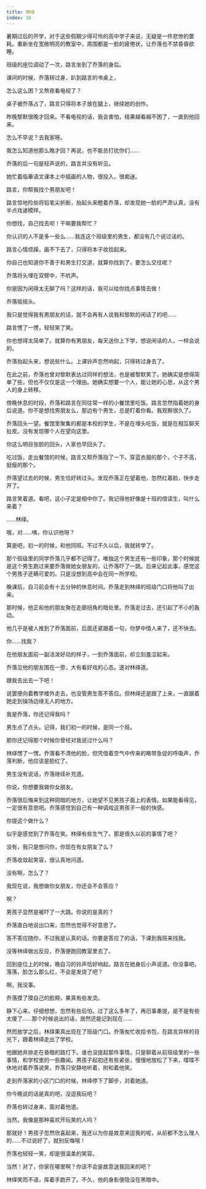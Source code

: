 ```yaml
---
title: 林绎
index: 16
---
```


暑期过后的开学，对于这些假期少得可怜的高中学子来说，无疑是一件悲惨的噩耗。重新坐在宽敞明亮的教室中，周围都是一脸的疲倦状，让乔落也不禁昏昏欲睡。

班级的座位调动了一次，路言坐到了乔落的身后。

课间的时候，乔落转过身，趴到路言的书桌上，

怎么这么困？又熬夜看电视了？

桌子被乔落占了，路言只得将本子放在腿上，继续她的创作。

昨晚黎默很晚才回来。不看电视的话，我会害怕，结果越看越不困了，一直到他回来。

怎么不早说？去我家呀。

我怎么知道他那么晚才回？再说，也不能总打扰你们……

乔落的后一句是轻声说的，路言并没有听见。

她忙着临摹语文课本上中插画的人物，很投入，很痴迷。

路言，你帮我找个男朋友吧！

路言惊地险些将铅笔尖折断，抬起头来瞪着乔落，却发现她一脸的严肃认真，没有半点戏谑模样。

你想找，自己找去呗！干嘛要我帮忙？

你认识的人不是多一些么……我连这个班级里的男生，都没有几个说过话的。

路言心情烦躁，画不下去了，只得将本子收拾起来。

你自己也知道你不善于和男生打交道，就算你找到了，要怎么交往呢？

乔落将头埋在双臂中，不吭声。

你是因为闲得太无聊了吗？这样的话，我可以给你找点事情去做！

乔落摇摇头。

我只是觉得我有男朋友的话，就不会再有人说我和黎默的闲话了的吧……

路言愣了一愣，轻轻笑了笑。

你也想得太简单了。就算你有男朋友，每天送你上下学，想说闲话的人，一样会说的。

乔落抬起头来，想说些什么。上课铃声忽然响起，只得转过身去了。

在此之前，乔落也曾对黎默表达过同样的想法，也是被黎默笑了。她确实是想得简单了些，但也不仅仅是这一个理由。她确实想要一个人，能让她的心思，从这个男人的身上转移。

傍晚休息的时段，乔落和路言在同往常一样的小餐馆里吃饭。路言忽然指着她的身后说道。你不是想找男朋友么，那边有个男生，总是盯着你看。我观察很久了。

乔落回头一望。餐馆里聚集的都是本校的学生，不是在埋头吃饭，就是在相互聊天扯皮。没有发现哪个人在望向这里。

你这么明目张胆的回头，人家也早回头了。

吃过饭，走出餐馆的时候，路言又帮乔落指了一下。穿蓝衣服的那个，个子不高，挺瘦的那个。

乔落望过去的时候，男生恰好转过头。发现乔落正在望着他，忽然红着脸，快步走开了。

路言笑着道。看吧，这小子定是相中你了。我记得他好像是十班的借读生，叫什么来着？

……林绎。

哦，对……咦，你认识他呀？

算是吧，初一的时候，和他同班。不过不久以后，我就转学了。

那个班级里的同学乔落几乎都不记得了。唯独这个男生还有一些印象，那个时候就是这个男生跑过来要乔落做她女朋友的，让乔落吓了一跳。后来记起此事，感觉这个男孩子还瞒可爱的。只是没想到高中会在同一所学校。

晚课后，自习前会有十五分钟的休息时间。乔落走到林绎的班级门口将他叫了出来。

那时候，他正和他的朋友聚在走廊拐角的暗处里。乔落走过去，还引起了不小的轰动。

他几乎是被人推到了乔落面前，后面还紧跟着一句，你梦中情人来了，还不快去。

你……找我？

在他朋友面前一副活泼好动的样子，一到乔落面前，却立刻羞涩起来。

乔落见他的朋友围在一旁，大有看好戏的心态。遂对林绎道。

跟我去出去一下吧！

说罢便向着教学楼外走去，也没管男生答不答应。但林绎还是跟了上来，一直跟着她走到操场边缘无人的地方。

我是乔落，你还记得我吗？

男生点了点头。记得，我们初一的时候，是同一个班。

那你还记得那个时候你曾经对我说过什么吗？

林绎愣了一愣。乔落看不清他的脸，但凭借着空气中传来的略带急促的呼吸声，乔落判断，他应该是脸红了。

男生没有说话，乔落继续补充道。

你说，你想要我做你女朋友。

乔落很后悔来到这种阴暗的地方，让她望不见男孩子面上的表情。如果能看得见，一定很有意思吧。乔落感觉到自己有一种调戏这男孩子一般的快感。

你提这个做什么？

似乎是感觉到了乔落在笑。林绎有些生气了。那是很久以前的事情了吧？

没有，我只是想问你，你现在有女朋友了么？

乔落收敛起笑容，很认真地问道。

没有啊，怎么了？

我现在说，我想做你女朋友，你还会不会答应？

啊？

男孩子显然是被吓了一大跳。你说的是真的？

乔落直白地说出口来，忽然也觉得不好意思了。

答不答应随你，不过我是认真的话。你要是答应了的话，下课到我班来找我。

没等林绎做出反应，乔落便跑回教室里去了。

回到座位上的时候，晚自习的铃声恰好响起。路言在她身后小声说道。你没事吧，落落，脸怎么那么红，不会是发烧了吧？

啊，我没事。

乔落摸了摸自己的脸颊，果真有些发烫。

静下心来，仔细想想，忽然有些后怕。过了这么多年了，再旧事重提，是不是有些太傻了……那个时候说出的话，居然还能记到现在……

然而放学之后，林绎果真出现在了班级门口。乔落匆忙收拾书包，在路言异样的目光下，跟着林绎走出了学校。

他跟她并排走在昏暗的路灯下。谁也没提起那件事情，只是聊着从前班级里的一些事情，和学校里的一些趣闻。男孩子起初还有些紧张，慢慢地放松了下来，喋喋不休地对着乔落说笑，乔落只安静地听着，附和着他笑。

走到乔落家的小区门口的时候，林绎停下了脚步，对着她道。

你今晚说的话是真的吧，没逗我玩吧？

乔落也转过身来，面对着他道。

当然，我像是那种喜欢开玩笑的人吗？

那就好！男孩子忽然欣喜起来，我还以为你是故意来逗我的呢，从前都不怎么理人的……不过说好了，就别反悔哦！

乔落也轻轻一笑，却是很温柔的笑容。

当然！对了，你家在哪里啊？你该不会是故意送我回来的吧？

林绎笑而不语，挥着手跑开了。不久，他的身影便隐没在黑暗中。
